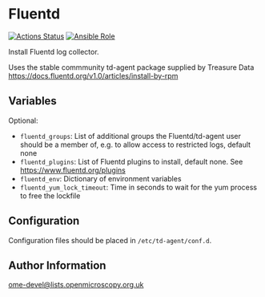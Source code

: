 Fluentd
=======

[![Actions Status](https://github.com/ome/ansible-role-fluentd/workflows/Molecule/badge.svg)](https://github.com/ome/ansible-role-fluentd/actions)
[![Ansible Role](https://img.shields.io/badge/ansible--galaxy-fluentd-blue.svg)](https://galaxy.ansible.com/ui/standalone/roles/ome/fluentd/)

Install Fluentd log collector.

Uses the stable commmunity td-agent package supplied by Treasure Data https://docs.fluentd.org/v1.0/articles/install-by-rpm


Variables
---------

Optional:
- `fluentd_groups`: List of additional groups the Fluentd/td-agent user should be a member of, e.g. to allow access to restricted logs, default none
- `fluentd_plugins`: List of Fluentd plugins to install, default none. See https://www.fluentd.org/plugins
- `fluentd_env`: Dictionary of environment variables
- `fluentd_yum_lock_timeout`: Time in seconds to wait for the yum process to free the lockfile


Configuration
-------------

Configuration files should be placed in `/etc/td-agent/conf.d`.


Author Information
------------------

ome-devel@lists.openmicroscopy.org.uk
